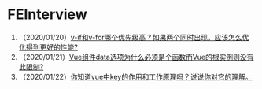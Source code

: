 # FEInterview

1. （2020/01/20）[v-if和v-for哪个优先级高？如果两个同时出现，应该怎么优化得到更好的性能?](./vue/01.md)
2. （2020/01/21）[Vue组件data选项为什么必须是个函数而Vue的根实例则没有此限制?](./vue/02.md)
3. （2020/01/22）[你知道vue中key的作用和工作原理吗？说说你对它的理解。](vue/03.md)
